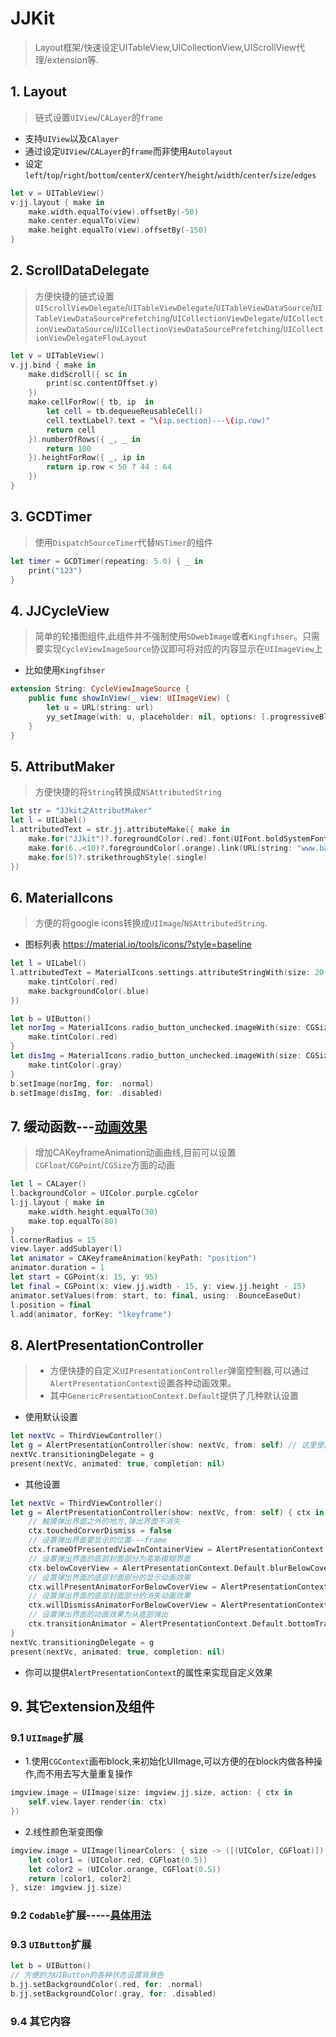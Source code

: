 # JJKit
> Layout框架/快速设定UITableView,UICollectionView,UIScrollView代理/extension等.

## 1. Layout
> 链式设置`UIView`/`CALayer`的`frame`

- 支持`UIView`以及`CAlayer`
- 通过设定`UIView`/`CALayer`的`frame`而非使用`Autolayout`
- 设定`left`/`top`/`right`/`bottom`/`centerX`/`centerY`/`height`/`width`/`center`/`size`/`edges`

```swift
let v = UITableView()
v.jj.layout { make in
    make.width.equalTo(view).offsetBy(-50)
    make.center.equalTo(view)           
    make.height.equalTo(view).offsetBy(-150)
}
```
## 2. ScrollDataDelegate
> 方便快捷的链式设置`UIScrollViewDelegate`/`UITableViewDelegate`/`UITableViewDataSource`/`UITableViewDataSourcePrefetching`/`UICollectionViewDelegate`/`UICollectionViewDataSource`/`UICollectionViewDataSourcePrefetching`/`UICollectionViewDelegateFlowLayout`
```swift
let v = UITableView()
v.jj.bind { make in
    make.didScroll({ sc in
        print(sc.contentOffset.y)
    })
    make.cellForRow({ tb, ip  in
        let cell = tb.dequeueReusableCell()
        cell.textLabel?.text = "\(ip.section)---\(ip.row)"
        return cell
    }).numberOfRows({ _, _ in
        return 100
    }).heightForRow({ _, ip in
        return ip.row < 50 ? 44 : 64
    })
}
```
## 3. GCDTimer
> 使用`DispatchSourceTimer`代替`NSTimer`的组件
```swift
let timer = GCDTimer(repeating: 5.0) { _ in
    print("123")
}
```
## 4. JJCycleView
> 简单的轮播图组件,此组件并不强制使用`SDwebImage`或者`Kingfihser`。只需要实现`CycleViewImageSource`协议即可将对应的内容显示在`UIImageView`上
- 比如使用`Kingfihser`
```swift
extension String: CycleViewImageSource {
    public func showInView(_ view: UIImageView) {
        let u = URL(string: url)
        yy_setImage(with: u, placeholder: nil, options: [.progressiveBlur, .setImageWithFadeAnimation], completion: nil)
    }
}
```
## 5. AttributMaker
> 方便快捷的将`String`转换成`NSAttributedString`
```swift
let str = "JJkit之AttributMaker"
let l = UILabel()
l.attributedText = str.jj.attributeMake({ make in
    make.for("JJkit")?.foregroundColor(.red).font(UIFont.boldSystemFont(ofSize: 23))
    make.for(6..<10)?.foregroundColor(.orange).link(URL(string: "www.baidu.com")!)
    make.for(5)?.strikethroughStyle(.single)
})
```
## 6. MaterialIcons
> 方便的将google icons转换成`UIImage`/`NSAttributedString`.
- 图标列表 https://material.io/tools/icons/?style=baseline
```swift
let l = UILabel() 
l.attributedText = MaterialIcons.settings.attributeStringWith(size: 20, transform: { make in
    make.tintColor(.red)
    make.backgroundColor(.blue)
})

let b = UIButton()
let norImg = MaterialIcons.radio_button_unchecked.imageWith(size: CGSize(width: 30, height: 30)) { make in
    make.tintColor(.red)
}
let disImg = MaterialIcons.radio_button_unchecked.imageWith(size: CGSize(width: 30, height: 30)) { make in
    make.tintColor(.gray)
}
b.setImage(norImg, for: .normal)
b.setImage(disImg, for: .disabled)
```
## 7. 缓动函数---[动画效果](https://easings.net/)
> 增加CAKeyframeAnimation动画曲线,目前可以设置`CGFloat`/`CGPoint`/`CGSize`方面的动画
```swift
let l = CALayer()
l.backgroundColor = UIColor.purple.cgColor
l.jj.layout { make in
    make.width.height.equalTo(30)
    make.top.equalTo(80)
}
l.cornerRadius = 15
view.layer.addSublayer(l)
let animator = CAKeyframeAnimation(keyPath: "position")
animator.duration = 1
let start = CGPoint(x: 15, y: 95)
let final = CGPoint(x: view.jj.width - 15, y: view.jj.height - 15)
animator.setValues(from: start, to: final, using: .BounceEaseOut)
l.position = final
l.add(animator, forKey: "lkeyframe")
```
## 8. AlertPresentationController
> - 方便快捷的自定义`UIPresentationController`弹窗控制器,可以通过`AlertPresentationContext`设置各种动画效果。
> - 其中`GenericPresentationContext.Default`提供了几种默认设置

- 使用默认设置
```swift
let nextVc = ThirdViewController()
let g = AlertPresentationController(show: nextVc, from: self) // 这里使用默认的设置,在屏幕中央且使用暗灰色背景弹出下一控制器
nextVc.transitioningDelegate = g
present(nextVc, animated: true, completion: nil)
```
- 其他设置
```swift
let nextVc = ThirdViewController()
let g = AlertPresentationController(show: nextVc, from: self) { ctx in
    // 触摸弹出界面之外的地方,弹出界面不消失
    ctx.touchedCorverDismiss = false 
    // 设置弹出界面要显示的位置---frame
    ctx.frameOfPresentedViewInContainerView = AlertPresentationContext.Default.bottomFrameOfPresentedView
    // 设置弹出界面的底部封面部分为高斯模糊界面
    ctx.belowCoverView = AlertPresentationContext.Default.blurBelowCoverView
    // 设置弹出界面的底部封面部分的显示动画效果
    ctx.willPresentAnimatorForBelowCoverView = AlertPresentationContext.Default.blurBelowCoverViewAnimator(true)
    // 设置弹出界面的底部封面部分的消失动画效果
    ctx.willDismissAnimatorForBelowCoverView = AlertPresentationContext.Default.blurBelowCoverViewAnimator(false)
    // 设置弹出界面的动画效果为从底部弹出
    ctx.transitionAnimator = AlertPresentationContext.Default.bottomTransitionAnimator
}
nextVc.transitioningDelegate = g
present(nextVc, animated: true, completion: nil)
```
- 你可以提供`AlertPresentationContext`的属性来实现自定义效果

## 9. 其它extension及组件

### 9.1 `UIImage`扩展
- 1.使用`CGContext`画布block,来初始化UIImage,可以方便的在block内做各种操作,而不用去写大量重复操作
```swift
imgview.image = UIImage(size: imgview.jj.size, action: { ctx in
    self.view.layer.render(in: ctx) 
})
```
- 2.线性颜色渐变图像
```swift
imgview.image = UIImage(linearColors: { size -> ([(UIColor, CGFloat)]) in
    let color1 = (UIColor.red, CGFloat(0.5))
    let color2 = (UIColor.orange, CGFloat(0.5))
    return [color1, color2]
}, size: imgview.jj.size)
```

### 9.2 `Codable`扩展-----[具体用法](https://github.com/zgjff/Blog/issues/1)

### 9.3 `UIButton`扩展
```swift
let b = UIButton() 
// 方便的为UIButton的各种状态设置背景色
b.jj.setBackgroundColor(.red, for: .normal) 
b.jj.setBackgroundColor(.gray, for: .disabled)
```
### 9.4 其它内容
